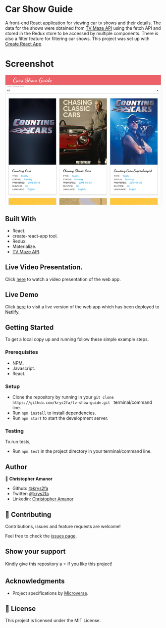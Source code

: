  # Car Show Guide
A front-end React application for viewing car tv shows and their details. The data for the shows were obtained from [TV Maze API](https://www.tvmaze.com/api) using the fetch API and stored in the Redux store to be accessed by multiple components. There is also a filter feature for filtering car shows.
This project was set up with [Create React App](https://github.com/facebook/create-react-app).

# Screenshot

![screenshot](./src/images/screenshot.png)

## Built With
- React.
- create-react-app tool.
- Redux.
- Materialize.
- [TV Maze API](https://www.tvmaze.com/api).

## Live Video Presentation.

Click [here](https://www.loom.com/share/fe8f776740d0414cada1de31b3496186) to watch a video presentation of the web app.

## Live Demo

Click [here](https://car-show-guide.netlify.app/) to visit a live version of the web app which has been deployed to Netlify.

## Getting Started

To get a local copy up and running follow these simple example steps.

### Prerequisites

- NPM.
- Javascript.
- React.

### Setup
- Clone the repository by running in your `git clone https://github.com/krys2fa/tv-show-guide.git ` terminal/command line.
- Run `npm install` to install dependencies.
- Run `npm start` to start the development server.

### Testing
To run tests,
- Run `npm test` in the project directory in your terminal/command line.

## Author

👤 **Christopher Amanor**

- Github: [@krys2fa](https://github.com/krys2fa)
- Twitter: [@krys2fa](https://twitter.com/krys2fa)
- Linkedin: [Christopher Amanor](https://www.linkedin.com/in/christopher-amanor/)

## 🤝 Contributing

Contributions, issues and feature requests are welcome!

Feel free to check the [issues page](https://github.com/krys2fa/tv-show-guide/issues).

## Show your support

Kindly give this repository a ⭐️ if you like this project!

## Acknowledgments

- Project specifications by [Microverse](https://www.microverse.org).

## 📝 License

This project is licensed under the MIT License.

